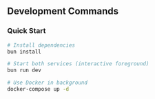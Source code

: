 ## Development Commands

### Quick Start
```bash
# Install dependencies
bun install

# Start both services (interactive foreground)
bun run dev

# Use Docker in background
docker-compose up -d
```
